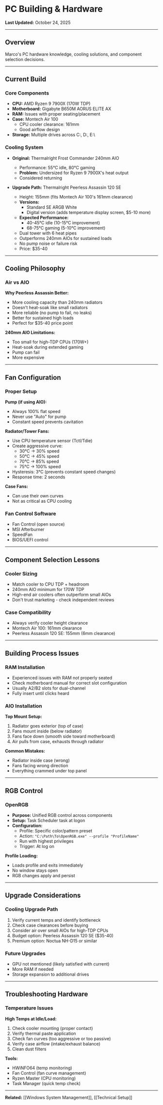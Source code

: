 # PC Building & Hardware

**Last Updated:** October 24, 2025

---

## Overview

Marco's PC hardware knowledge, cooling solutions, and component selection decisions.

---

## Current Build

### Core Components
- **CPU:** AMD Ryzen 9 7900X (170W TDP)
- **Motherboard:** Gigabyte B650M AORUS ELITE AX
- **RAM:** Issues with proper seating/placement
- **Case:** Montech Air 100
  - CPU cooler clearance: 161mm
  - Good airflow design
- **Storage:** Multiple drives across C:\, D:\, E:\

### Cooling System
- **Original:** Thermalright Frost Commander 240mm AIO
  - Performance: 55°C idle, 80°C gaming
  - **Problem:** Undersized for Ryzen 9 7900X's heat output
  - Considered returning

- **Upgrade Path:** Thermalright Peerless Assassin 120 SE
  - Height: 155mm (fits Montech Air 100's 161mm clearance)
  - **Versions:**
    - Standard SE ARGB White
    - Digital version (adds temperature display screen, $5-10 more)
  - **Expected Performance:**
    - 40-45°C idle (10-15°C improvement)
    - 68-75°C gaming (5-10°C improvement)
  - Dual tower with 6 heat pipes
  - Outperforms 240mm AIOs for sustained loads
  - No pump noise or failure risk
  - Price: $35-40

---

## Cooling Philosophy

### Air vs AIO
**Why Peerless Assassin Better:**
- More cooling capacity than 240mm radiators
- Doesn't heat-soak like small radiators
- More reliable (no pump to fail, no leaks)
- Better for sustained high loads
- Perfect for $35-40 price point

**240mm AIO Limitations:**
- Too small for high-TDP CPUs (170W+)
- Heat-soak during extended gaming
- Pump can fail
- More expensive

---

## Fan Configuration

### Proper Setup
**Pump (if using AIO):**
- Always 100% flat speed
- Never use "Auto" for pump
- Constant speed prevents cavitation

**Radiator/Tower Fans:**
- Use CPU temperature sensor (Tctl/Tdie)
- Create aggressive curve:
  - 30°C → 30% speed
  - 50°C → 45% speed
  - 70°C → 85% speed
  - 75°C → 100% speed
- Hysteresis: 3°C (prevents constant speed changes)
- Response time: 2 seconds

**Case Fans:**
- Can use their own curves
- Not as critical as CPU cooling

### Fan Control Software
- Fan Control (open source)
- MSI Afterburner
- SpeedFan
- BIOS/UEFI control

---

## Component Selection Lessons

### Cooler Sizing
- Match cooler to CPU TDP + headroom
- 240mm AIO minimum for 170W TDP
- High-end air coolers often outperform small AIOs
- Don't trust marketing - check independent reviews

### Case Compatibility
- Always verify cooler height clearance
- Montech Air 100: 161mm clearance
- Peerless Assassin 120 SE: 155mm (6mm clearance)

---

## Building Process Issues

### RAM Installation
- Experienced issues with RAM not properly seated
- Check motherboard manual for correct slot configuration
- Usually A2/B2 slots for dual-channel
- Fully insert until clicks heard

### AIO Installation
**Top Mount Setup:**
1. Radiator goes exterior (top of case)
2. Fans mount inside (below radiator)
3. Fans face down (smooth side toward motherboard)
4. Air pulls from case, exhausts through radiator

**Common Mistakes:**
- Radiator inside case (wrong)
- Fans facing wrong direction
- Everything crammed under top panel

---

## RGB Control

### OpenRGB
- **Purpose:** Unified RGB control across components
- **Setup:** Task Scheduler task at logon
- **Configuration:**
  - Profile: Specific color/pattern preset
  - Action: `"C:\Path\To\OpenRGB.exe" --profile "ProfileName"`
  - Run with highest privileges
  - Trigger: At log on

**Profile Loading:**
- Loads profile and exits immediately
- No window stays open
- RGB changes apply and persist

---

## Upgrade Considerations

### Cooling Upgrade Path
1. Verify current temps and identify bottleneck
2. Check case clearances before buying
3. Consider air over small AIOs for high-TDP CPUs
4. Budget option: Peerless Assassin 120 SE ($35-40)
5. Premium option: Noctua NH-D15 or similar

### Future Upgrades
- GPU not mentioned (likely satisfied with current)
- More RAM if needed
- Storage expansion to additional drives

---

## Troubleshooting Hardware

### Temperature Issues
**High Temps at Idle/Load:**
1. Check cooler mounting (proper contact)
2. Verify thermal paste application
3. Check fan curves (too aggressive or too passive)
4. Verify case airflow (intake/exhaust balance)
5. Clean dust filters

**Tools:**
- HWiNFO64 (temp monitoring)
- Fan Control (fan curve management)
- Ryzen Master (CPU monitoring)
- Task Manager (quick temp check)

---

**Related:** [[Windows System Management]], [[Technical Setup]]
